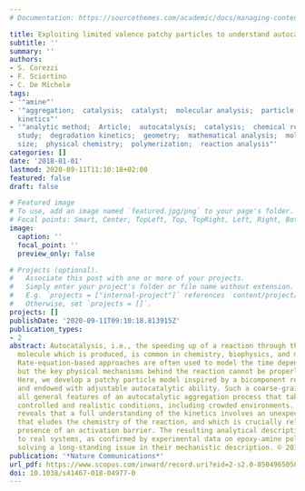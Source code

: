 ```yaml
---
# Documentation: https://sourcethemes.com/academic/docs/managing-content/

title: Exploiting limited valence patchy particles to understand autocatalytic kinetics
subtitle: ''
summary: ''
authors:
- S. Corezzi
- F. Sciortino
- C. De Michele
tags:
- '"amine"'
- '"aggregation;  catalysis;  catalyst;  molecular analysis;  particle size;  polymerization;  reaction
  kinetics"'
- '"analytic method;  Article;  autocatalysis;  catalysis;  chemical reaction;  controlled
  study;  degradation kinetics;  geometry;  mathematical analysis;  molecular mechanics;  particle
  size;  physical chemistry;  polymerization;  reaction analysis"'
categories: []
date: '2018-01-01'
lastmod: 2020-09-11T11:10:18+02:00
featured: false
draft: false

# Featured image
# To use, add an image named `featured.jpg/png` to your page's folder.
# Focal points: Smart, Center, TopLeft, Top, TopRight, Left, Right, BottomLeft, Bottom, BottomRight.
image:
  caption: ''
  focal_point: ''
  preview_only: false

# Projects (optional).
#   Associate this post with one or more of your projects.
#   Simply enter your project's folder or file name without extension.
#   E.g. `projects = ["internal-project"]` references `content/project/deep-learning/index.md`.
#   Otherwise, set `projects = []`.
projects: []
publishDate: '2020-09-11T09:10:18.813915Z'
publication_types:
- 2
abstract: Autocatalysis, i.e., the speeding up of a reaction through the very same
  molecule which is produced, is common in chemistry, biophysics, and material science.
  Rate-equation-based approaches are often used to model the time dependence of products,
  but the key physical mechanisms behind the reaction cannot be properly recognized.
  Here, we develop a patchy particle model inspired by a bicomponent reactive mixture
  and endowed with adjustable autocatalytic ability. Such a coarse-grained model captures
  all general features of an autocatalytic aggregation process that takes place under
  controlled and realistic conditions, including crowded environments. Simulation
  reveals that a full understanding of the kinetics involves an unexpected effect
  that eludes the chemistry of the reaction, and which is crucially related to the
  presence of an activation barrier. The resulting analytical description can be exported
  to real systems, as confirmed by experimental data on epoxy-amine polymerizations,
  solving a long-standing issue in their mechanistic description. © 2018 The Author(s).
publication: '*Nature Communications*'
url_pdf: https://www.scopus.com/inward/record.uri?eid=2-s2.0-85049650586&doi=10.1038%2fs41467-018-04977-0&partnerID=40&md5=c59576b6201d435c8670c220b30c43c9
doi: 10.1038/s41467-018-04977-0
---
```

